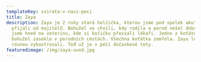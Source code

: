 ```yaml
---
templateKey: zvirata-v-nasi-peci
title: Zaya
description: Zaya je 2 roky stará holčička, kterou jsme pod spolek akutně
  přijali od majitelů. Bohužel ve chvíli, kdy rodila a porod nešel dobře. Jeli
  jsme hned na veterinu, kde si kočičku převzali lékaři. Jedno z koťátek se
  bohužel zaseklo v porodních cestách. Všechna koťátka zemřela. Zayu lékaři
  rovnou vykastrovali. Teď už je v péči dočaskové tety.
featuredimage: /img/zaya-uvod.jpg
---
```

